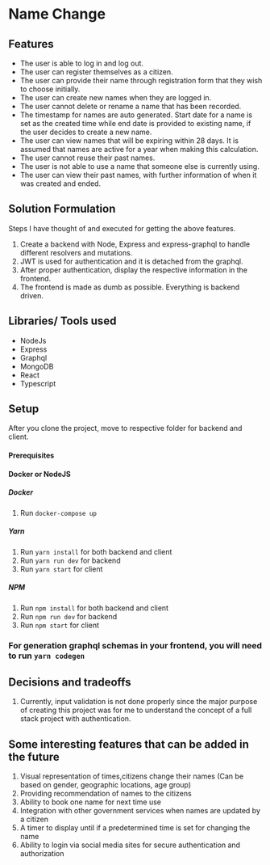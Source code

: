# Name Change
## Features

- The user is able to log in and log out.
- The user can register themselves as a citizen.
- The user can provide their name through registration form that they wish to choose initially.
- The user can create new names when they are logged in.
- The user cannot delete or rename a name that has been recorded.
- The timestamp for names are auto generated. Start date for a name is set as the created time while end date is provided to existing name, if the user decides to create a new name.
- The user can view names that will be expiring within 28 days. It is assumed that names are active for a year when making this calculation.
- The user cannot reuse their past names.
- The user is not able to use a name that someone else is currently using.
- The user can view their past names, with further information of when it was created and ended.

## Solution Formulation

Steps I have thought of and executed for getting the above features. 

1. Create a backend with Node, Express and express-graphql to handle different resolvers and mutations.
1. JWT is used for authentication and it is detached from the graphql.
1. After proper authentication, display the respective information in the frontend. 
1. The frontend is made as dumb as possible. Everything is backend driven.

## Libraries/ Tools used

- NodeJs
- Express
- Graphql
- MongoDB
- React
- Typescript

## Setup

After you clone the project, move to respective folder for backend and client.

#### Prerequisites

#### Docker or NodeJS

##### Docker

1. Run `docker-compose up`

##### Yarn

1. Run `yarn install` for both backend and client
1. Run `yarn run dev` for backend
1. Run `yarn start` for client

##### NPM

1. Run `npm install` for both backend and client
1. Run `npm run dev` for backend
1. Run `npm start` for client

### For generation graphql schemas in your frontend, you will need to run `yarn codegen`

## Decisions and tradeoffs

1. Currently, input validation is not done properly since the major purpose of creating this project was for me to understand the concept of a full stack project with authentication. 

## Some interesting features that can be added in the future 

1. Visual representation of times,citizens change their names (Can be based on gender, geographic locations, age group)
1. Providing recommendation of names to the citizens
1. Ability to book one name for next time use
1. Integration with other government services when names are updated by a citizen
1. A timer to display until if a predetermined time is set for changing the name
1. Ability to login via social media sites for secure authentication and authorization
